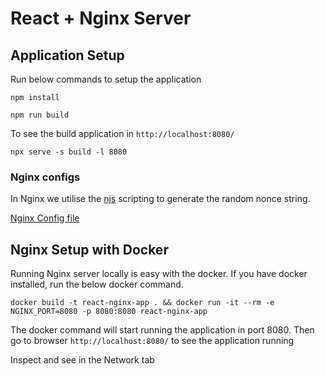 # React + Nginx Server

## Application Setup

Run below commands to setup the application

```shell
npm install
```

```shell
npm run build
```

To see the build application in `http://localhost:8080/`

```
npx serve -s build -l 8080
```

### Nginx configs

In Nginx we utilise the [njs](https://github.com/velusgautam/react-app-with-csp-nonce/blob/main/nginx-server/nginx/njs/main.mjs) scripting to generate the random nonce string.

[Nginx Config file](https://github.com/velusgautam/react-app-with-csp-nonce/blob/main/nginx-server/nginx/nginx.conf)

## Nginx Setup with Docker

Running Nginx server locally is easy with the docker. If you have docker installed, run the below docker command.

```shell
docker build -t react-nginx-app . && docker run -it --rm -e NGINX_PORT=8080 -p 8080:8080 react-nginx-app
```

The docker command will start running the application in port 8080. Then go to browser `http://localhost:8080/` to see the application running

Inspect and see in the Network tab
